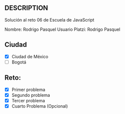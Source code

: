 ## DESCRIPTION

Solución al reto 06 de Escuela de JavaScript

Nombre: Rodrigo Pasquel
Usuario Platzi: Rodrigo Pasquel

## Ciudad
- [X] Ciudad de México
- [ ] Bogotá

## Reto:
  - [X] Primer problema
  - [X] Segundo problema
  - [X] Tercer problema
  - [X] Cuarto Problema (Opcional)